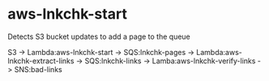 # aws-lnkchk-start
Detects S3 bucket updates to add a page to the queue


S3 -> 
	Lambda:aws-lnkchk-start 
		-> SQS:lnkchk-pages 
			-> Lambda:aws-lnkchk-extract-links 
				-> SQS:lnkchk-links 
					-> Lamba:aws-lnkchk-verify-links
						-> SNS:bad-links



